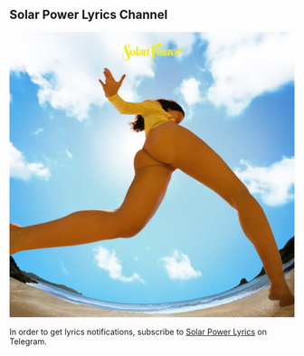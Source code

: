 ## Solar Power Lyrics Channel

![Solar Power](solarpower.jpg)

In order to get lyrics notifications, subscribe to [Solar Power Lyrics](https://t.me/solarpowerlyrics) on Telegram.
